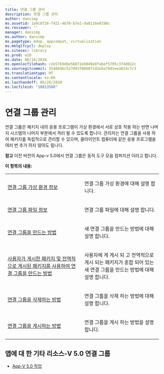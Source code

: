 ```yaml
---
title: 연결 그룹 관리
description: 연결 그룹 관리
author: dansimp
ms.assetid: 1a9c8f26-f421-4b70-b7e2-da8118e8198c
ms.reviewer: ''
manager: dansimp
ms.author: dansimp
ms.pagetype: mdop, appcompat, virtualization
ms.mktglfcycl: deploy
ms.sitesec: library
ms.prod: w10
ms.date: 06/16/2016
ms.openlocfilehash: c2e57b9dbe56072e6049e8fabef5705c374d022c
ms.sourcegitcommit: 354664bc527d93f80687cd2eba70d1eea024c7c3
ms.translationtype: MT
ms.contentlocale: ko-KR
ms.lasthandoff: 06/26/2020
ms.locfileid: "10813580"
---
```

# 연결 그룹 관리


연결 그룹은 패키지 내의 응용 프로그램이 가상 환경에서 서로 상호 작용 하는 반면 나머지 시스템의 나머지 부분에서 격리 될 수 있도록 합니다. 관리자는 연결 그룹을 사용 하 여 패키지를 독립적으로 관리할 수 있으며, 클라이언트 컴퓨터에 같은 응용 프로그램을 여러 번 추가 하지 않아도 됩니다.

**참고**  이전 버전의 App-v 5.0에서 연결 그룹은 동적 도구 모음 컴퍼지션 이라고 합니다.

 

**이 항목의 내용:**

<table>
<colgroup>
<col width="50%" />
<col width="50%" />
</colgroup>
<tbody>
<tr class="odd">
<td align="left"><p><a href="about-the-connection-group-virtual-environment.md" data-raw-source="[About the Connection Group Virtual Environment](about-the-connection-group-virtual-environment.md)">연결 그룹 가상 환경 정보</a></p></td>
<td align="left"><p>연결 그룹 가상 환경에 대해 설명 합니다.</p></td>
</tr>
<tr class="even">
<td align="left"><p><a href="about-the-connection-group-file.md" data-raw-source="[About the Connection Group File](about-the-connection-group-file.md)">연결 그룹 파일 정보</a></p></td>
<td align="left"><p>연결 그룹 파일에 대해 설명 합니다.</p></td>
</tr>
<tr class="odd">
<td align="left"><p><a href="how-to-create-a-connection-group.md" data-raw-source="[How to Create a Connection Group](how-to-create-a-connection-group.md)">연결 그룹을 만드는 방법</a></p></td>
<td align="left"><p>새 연결 그룹을 만드는 방법에 대해 설명 합니다.</p></td>
</tr>
<tr class="even">
<td align="left"><p><a href="how-to-create-a-connection-group-with-user-published-and-globally-published-packages.md" data-raw-source="[How to Create a Connection Group with User-Published and Globally Published Packages](how-to-create-a-connection-group-with-user-published-and-globally-published-packages.md)">사용자가 게시한 패키지 및 전역적으로 게시된 패키지를 사용하여 연결 그룹을 만드는 방법</a></p></td>
<td align="left"><p>사용자에 게 게시 되 고 전역적으로 게시 되는 패키지가 혼합 되어 있는 새 연결 그룹을 만드는 방법에 대해 설명 합니다.</p></td>
</tr>
<tr class="odd">
<td align="left"><p><a href="how-to-delete-a-connection-group.md" data-raw-source="[How to Delete a Connection Group](how-to-delete-a-connection-group.md)">연결 그룹을 삭제하는 방법</a></p></td>
<td align="left"><p>연결 그룹을 삭제 하는 방법에 대해 설명 합니다.</p></td>
</tr>
<tr class="even">
<td align="left"><p><a href="how-to-publish-a-connection-group.md" data-raw-source="[How to Publish a Connection Group](how-to-publish-a-connection-group.md)">연결 그룹을 게시하는 방법</a></p></td>
<td align="left"><p>연결 그룹을 게시 하는 방법을 설명 합니다.</p></td>
</tr>
</tbody>
</table>

 






## 앱에 대 한 기타 리소스-V 5.0 연결 그룹


-   [App-V 5.0 작업](operations-for-app-v-50.md)

 

 





